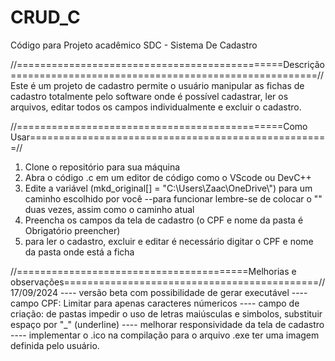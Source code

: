 # CRUD_C
 Código para Projeto acadêmico 
 SDC - Sistema De Cadastro 

//==============================================Descrição=====================================================//
    Este é um projeto de cadastro permite o usuário manipular as fichas de cadastro totalmente pelo software
onde é possível cadastrar, ler os arquivos, editar todos os campos individualmente e excluir o cadastro.

//==============================================Como Usar====================================================//

1. Clone o repositório para sua máquina
2. Abra o código .c em um editor de código como o VScode ou DevC++
3. Edite a variável (mkd_original[] = "C:\\Users\\Zaac\\OneDrive\\") para um caminho escolhido por você --para funcionar lembre-se de colocar o "\" duas vezes, assim como o caminho atual
4. Preencha os campos da tela de cadastro (o CPF e nome da pasta é Obrigatório preencher)
5. para ler o cadastro, excluir e editar é necessário digitar o CPF e nome da pasta onde está a ficha
 


//========================================Melhorias e observações============================================//
17/09/2024
---- versão beta com possibilidade de gerar executável
---- campo CPF: Limitar para apenas caracteres númericos
---- campo de criação: de pastas impedir o uso de letras maiúsculas e simbolos, substituir espaço por "_" (underline)
---- melhorar responsividade da tela de cadastro
---- implementar o .ico na compilação para o arquivo .exe ter uma imagem definida pelo usuário.



